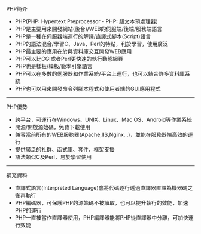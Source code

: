 PHP簡介
- PHP(PHP: Hypertext Preprocessor - PHP: 超文本預處理器)
- PHP是主要用來開發網站(後台)/WEB的伺服端/後端/服務端語言
- PHP是一種在伺服器端運行的解譯/直譯式腳本(Script)語言
- PHP的語法混合/學習C、Java、Perl的特點，利於學習，使用廣泛
- PHP最主要的應用在於與資料庫交互開發WEB應用
- PHP可以比CGI或者Perl更快速的執行動態網頁
- PHP也是樣板/模板/範本引擎語言
- PHP可以在多數的伺服器和作業系統/平台上運行，也可以結合許多資料庫系統
- PHP也可以用來開發命令列腳本程式和使用者端的GUI應用程式

---

PHP優勢
- 跨平台，可運行在Windows、UNIX、Linux、Mac OS、Android等作業系統
- 開源/開放源始碼，免費下載使用
- 兼容當前所有的WEB服務器(Apache,IIS,Nginx...)，並能在服務器端高效的運行
- 提供廣泛的社群、函式庫、套件、框架支援
- 語法類似C及Perl，易於學習使用

---

補充資料
- 直譯式語言(Interpreted Language)會將代碼逐行透過直譯器直譯為機器碼之後再執行
- PHP編碼器，可保護PHP的源始碼不被讀取，也可以提升執行的效能，加速PHP的運行
- PHP一直被當作直譯器使用，PHP編譯器能將PHP從直譯器中分離，可加快運行效能